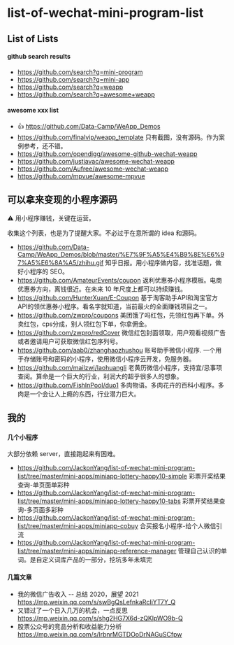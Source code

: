 # list-of-wechat-mini-program-list

## List of Lists

#### github search results

- https://github.com/search?q=mini-program
- https://github.com/search?q=mini-app
- https://github.com/search?q=weapp
- https://github.com/search?q=awesome+weapp

#### awesome xxx list

- 👍 https://github.com/Data-Camp/WeApp_Demos
- https://github.com/finalvip/weapp_template 只有截图，没有源码。作为案例参考，还不错。
- https://github.com/opendigg/awesome-github-wechat-weapp
- https://github.com/justjavac/awesome-wechat-weapp
- https://github.com/Aufree/awesome-wechat-weapp
- https://github.com/mpvue/awesome-mpvue


## 可以拿来变现的小程序源码

⚠️ 用小程序赚钱，关键在运营。

收集这个列表，也是为了提醒大家。不必过于在意所谓的 idea 和源码。

- https://github.com/Data-Camp/WeApp_Demos/blob/master/%E7%9F%A5%E4%B9%8E%E6%97%A5%E6%8A%A5/zhihu.gif 知乎日报。用小程序做内容，找准话题，做好小程序的 SEO。
- https://github.com/AmateurEvents/coupon 返利优惠券小程序模板。电商优惠券方向，离钱很近。在未来 10 年尺度上都可以持续赚钱。
- https://github.com/HunterXuan/E-Coupon 基于淘客助手API和淘宝官方API的领优惠券小程序。看名字就知道，当前最火的全面赚钱项目之一。
- https://github.com/zwpro/coupons 美团饿了吗红包，先领红包再下单。外卖红包，cps分成，别人领红包下单，你拿佣金。
- https://github.com/zwpro/redCover 微信红包封面领取，用户观看视频广告或者邀请用户可获取微信红包序列号。
- https://github.com/aab0/zhanghaozhushou 账号助手微信小程序. 一个用于存储账号和密码的小程序，使用微信小程序云开发，免服务器。
- https://github.com/mailzwj/laohuangli 老黄历微信小程序，支持宜/忌事项查阅。算命是一个巨大的行业，利润大的超乎很多人的想象。
- https://github.com/FishInPool/duo1 多肉物语。多肉花卉的百科小程序。多肉是一个会让人上瘾的东西，行业潜力巨大。


## 我的

#### 几个小程序

大部分依赖 server，直接跑起来有困难。

- https://github.com/JackonYang/list-of-wechat-mini-program-list/tree/master/mini-apps/miniapp-lottery-happy10-simple 彩票开奖结果查询-单页面单彩种
- https://github.com/JackonYang/list-of-wechat-mini-program-list/tree/master/mini-apps/miniapp-lottery-happy10-tabs 彩票开奖结果查询-多页面多彩种
- https://github.com/JackonYang/list-of-wechat-mini-program-list/tree/master/mini-apps/miniapp-cobuy 合买报名小程序-给个人微信引流
- https://github.com/JackonYang/list-of-wechat-mini-program-list/tree/master/mini-apps/miniapp-reference-manager 管理自己认识的单词。是自定义词库产品的一部分，挖坑多年未填完

#### 几篇文章

- 我的微信广告收入 -- 总结 2020，展望 2021 https://mp.weixin.qq.com/s/swBgQsLefnkaRcIiYT7Y_Q
- 又错过了一个日入几万的机会，一点反思 https://mp.weixin.qq.com/s/shg2HG7X6d-zQKlpWO9b-Q
- 股票公众号的竞品分析和收益能力分析 https://mp.weixin.qq.com/s/lrbnrMGTDOoDrNAGuSCfpw

